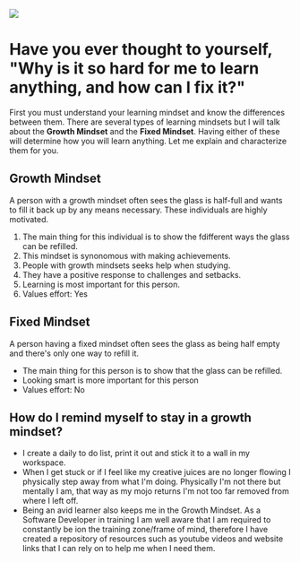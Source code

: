 ![](images/growth.png)

# Have you ever thought to yourself, "Why is it so hard for me to learn anything, and how can I fix it?"

First you must understand your learning mindset and know the differences between them. There are several types of learning mindsets but I will talk about the **Growth Mindset** and the **Fixed Mindset**. Having either of these will determine how you will learn anything. Let me explain and characterize them for you.



## Growth Mindset ##
A person with a growth mindset often sees the glass is half-full and wants to fill it back up by any means necessary. These individuals are highly motivated.

1. The main thing for this individual is to show the fdifferent ways the glass can be refilled.
2. This mindset is synonomous with making achievements.
3. People with growth mindsets seeks help when studying.
4. They have a positive response to challenges and setbacks.
5. Learning is most important for this person.
6. Values effort: Yes

## Fixed Mindset ##
A person having a fixed mindset often sees the glass as being half empty and there's only one way to refill it.

- The main thing for this person is to show that the glass can be refilled.
- Looking smart is more important for this person
- Values effort: No

## How do I remind myself to stay in a growth mindset? ##

- I create a daily to do list, print it out and stick it to a wall in my workspace.
- When I get stuck or if I feel like my creative juices are no longer flowing I physically step away from what I'm doing. Physically I'm not there but mentally I am, that way as my mojo returns I'm not too far removed from where I left off.
- Being an avid learner also keeps me in the Growth Mindset. As a Software Developer in training I am well aware that I am required to constantly be ion the training zone/frame of mind, therefore I have created a repository of resources such as youtube videos and website links that I can rely on to help me when I need them.

